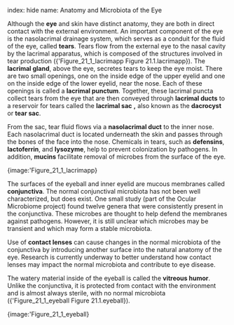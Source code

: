 index: hide
name: Anatomy and Microbiota of the Eye

Although the  **eye** and skin have distinct anatomy, they are both in direct contact with the external environment. An important component of the eye is the nasolacrimal drainage system, which serves as a conduit for the fluid of the eye, called  **tears**. Tears flow from the external eye to the nasal cavity by the lacrimal apparatus, which is composed of the structures involved in tear production ({'Figure_21_1_lacrimapp Figure 21.1.lacrimapp}). The  **lacrimal gland**, above the eye, secretes tears to keep the eye moist. There are two small openings, one on the inside edge of the upper eyelid and one on the inside edge of the lower eyelid, near the nose. Each of these openings is called a  **lacrimal punctum**. Together, these lacrimal puncta collect tears from the eye that are then conveyed through  **lacrimal ducts** to a reservoir for tears called the  **lacrimal sac** **,** also known as the  **dacrocyst** or  **tear sac**.

From the sac, tear fluid flows via a  **nasolacrimal duct** to the inner nose. Each nasolacrimal duct is located underneath the skin and passes through the bones of the face into the nose. Chemicals in tears, such as  **defensins**,  **lactoferrin**, and  **lysozyme**, help to prevent colonization by pathogens. In addition,  **mucins** facilitate removal of microbes from the surface of the eye.


{image:'Figure_21_1_lacrimapp}
        

The surfaces of the eyeball and inner eyelid are mucous membranes called  **conjunctiva**. The normal conjunctival microbiota has not been well characterized, but does exist. One small study (part of the Ocular Microbiome project) found twelve genera that were consistently present in the conjunctiva. These microbes are thought to help defend the membranes against pathogens. However, it is still unclear which microbes may be transient and which may form a stable microbiota.

Use of  **contact lenses** can cause changes in the normal microbiota of the conjunctiva by introducing another surface into the natural anatomy of the eye. Research is currently underway to better understand how contact lenses may impact the normal microbiota and contribute to eye disease.

The watery material inside of the eyeball is called the  **vitreous humor**. Unlike the conjunctiva, it is protected from contact with the environment and is almost always sterile, with no normal microbiota ({'Figure_21_1_eyeball Figure 21.1.eyeball}).


{image:'Figure_21_1_eyeball}
        
